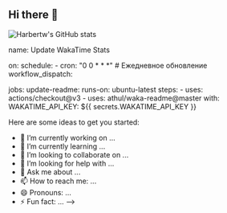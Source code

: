 ## Hi there 👋
![Harbertw's GitHub stats](https://github-readme-stats.vercel.app/api?username=Harbertw&theme=dark&show_icons=true)

<!--START_SECTION:waka-->
<!--END_SECTION:waka-->

name: Update WakaTime Stats

on:
  schedule:
    - cron: "0 0 * * *" # Ежедневное обновление
  workflow_dispatch:

jobs:
  update-readme:
    runs-on: ubuntu-latest
    steps:
      - uses: actions/checkout@v3
      - uses: athul/waka-readme@master
        with:
          WAKATIME_API_KEY: ${{ secrets.WAKATIME_API_KEY }}


<!--
**harbertw/harbertw** is a ✨ _special_ ✨ repository because its `README.md` (this file) appears on your GitHub profile.
### 📊 Weekly Development Breakdown

<!--START_SECTION:waka-->
<!--END_SECTION:waka-->


Here are some ideas to get you started:

- 🔭 I’m currently working on ...
- 🌱 I’m currently learning ...
- 👯 I’m looking to collaborate on ...
- 🤔 I’m looking for help with ...
- 💬 Ask me about ...
- 📫 How to reach me: ...
- 😄 Pronouns: ...
- ⚡ Fun fact: ...
-->
